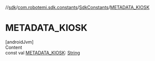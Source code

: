 //[sdk](../../../index.md)/[com.robotemi.sdk.constants](../index.md)/[SdkConstants](index.md)/[METADATA_KIOSK](-m-e-t-a-d-a-t-a_-k-i-o-s-k.md)



# METADATA_KIOSK  
[androidJvm]  
Content  
const val [METADATA_KIOSK](-m-e-t-a-d-a-t-a_-k-i-o-s-k.md): [String](https://kotlinlang.org/api/latest/jvm/stdlib/kotlin/-string/index.html)  



